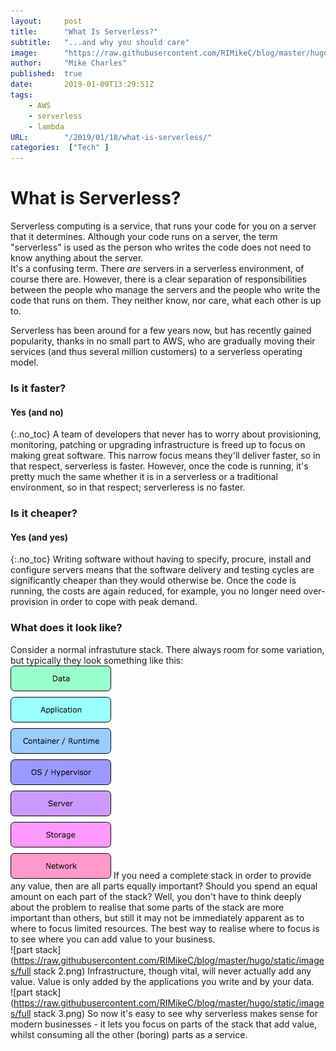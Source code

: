 ```yaml
---
layout:		post
title:		"What Is Serverless?"
subtitle:	"...and why you should care"
image:		"https://raw.githubusercontent.com/RIMikeC/blog/master/hugo/static/images/ldn.jpg"
author:		"Mike Charles"
published:	true
date:		2019-01-09T13:29:51Z
tags:
    - AWS
    - serverless
    - lambda
URL:		"/2019/01/18/what-is-serverless/"
categories:  ["Tech" ]
---
```



# What is Serverless?
Serverless computing is a service, that runs your code for you on a server that it determines.
Although your code runs on a server, the term "serverless" is used as the person who writes the code does not need to know anything about the server.  
It's a confusing term. There *are* servers in a serverless environment, of course there are. However, there is a clear separation of responsibilities between the people who manage the servers and the people who write the code that runs on them. They neither know, nor care, what each other is up to.
  
Serverless has been around for a few years now, but has recently gained popularity, thanks in no small part to AWS, who are gradually moving their services (and thus several million customers) to a serverless operating model.

### Is it faster?
#### Yes (and  no)
{:.no_toc}
A team of developers that never has to worry about provisioning, monitoring, patching or upgrading infrastructure is freed up to focus on making great software. This narrow focus means they'll deliver faster, so in that respect, serverless is faster. However, once the code is running, it's pretty much the same whether it is in a serverless or a traditional environment, so in that respect; serverleress is no faster.


### Is it cheaper?
#### Yes (and  yes)
{:.no_toc}
Writing software without having to specify, procure, install and configure servers means that the software delivery and testing cycles are significantly cheaper than they would otherwise be. Once the code is running, the costs are again reduced, for example, you no longer need over-provision in order to cope with peak demand.

### What does it look like?
Consider a normal infrastuture stack. There always room for some variation, but typically they look something like this:   
![full stack](https://raw.githubusercontent.com/RIMikeC/blog/master/hugo/static/images/fullstack.jpg)
If you need a complete stack in order to provide any value, then are all parts equally important? Should you spend an equal amount on each part of the stack? Well, you don't have to think deeply about the problem to realise that some parts of the stack are more important than others, but still it may not be immediately apparent as to where to focus limited resources. The best way to realise where to focus is to see where you can add value to your business.  
![part stack](https://raw.githubusercontent.com/RIMikeC/blog/master/hugo/static/images/full stack 2.png)
 Infrastructure, though vital, will never actually add any value. Value is only added by the applications you write and by your data.  
![part stack](https://raw.githubusercontent.com/RIMikeC/blog/master/hugo/static/images/full stack 3.png)
So now it's easy to see why serverless makes sense for modern businesses - it lets you focus on parts of the stack that add value, whilst consuming all the other (boring) parts as a service.  



